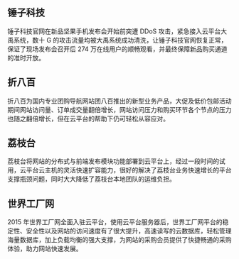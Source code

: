## 锤子科技
锤子科技官网在新品坚果手机发布会开始前突遭 DDoS 攻击，紧急接入云平台大禹系统，数十 G 的攻击流量均被大禹系统成功清洗，让锤子科技官网恢复正常，保证了现场发布会召开后 274 万在线用户的顺畅观看，并最终保障新品购买通道的准时开放。

## 折八百
折八百为国内专业团购导航网站团八百推出的新型业务产品，大促及低价包邮活动期间网站访问量、订单成交量翻倍增长，网站访问压力和购买环节各个节点的压力也随之翻倍增长，但在云平台的帮助下仍可轻松从容应对。

## 荔枝台
荔枝台将网站的分布式与前端发布模块功能部署到云平台上，经过一段时间的试用，云平台云主机的灵活快速扩容能力，很好的解决了荔枝台业务快速增长的平台支撑瓶颈问题，同时大大降低了荔枝台本地团队的运维负担。

## 世界工厂网
2015 年世界工厂网全面入驻云平台，使用云平台服务器后，世界工厂网平台的稳定性、安全性以及网站的访问速度有了很大提升，高速读写的云数据库，轻松管理海量数据库，加上负载均衡的强大支撑，为网站的采购会员提供了快捷畅通的采购体验，助力网站快速发展。

